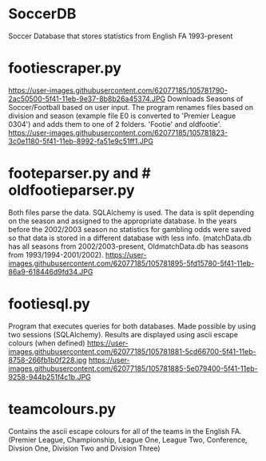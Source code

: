 # SoccerDB
Soccer Database that stores statistics from English FA 1993-present
# footiescraper.py
https://user-images.githubusercontent.com/62077185/105781790-2ac50500-5f41-11eb-9e37-8b8b26a45374.JPG
Downloads Seasons of Soccer/Football based on user input. The program renames files based on division and season (example file E0 is converted to 'Premier League 0304') and adds them to one of 2 folders. 'Footie' and oldfootie'. 
https://user-images.githubusercontent.com/62077185/105781823-3c0e1180-5f41-11eb-8992-fa51e9c51ff1.JPG
# footeparser.py and # oldfootieparser.py 
Both files parse the data. SQLAlchemy is used. The data is split depending on the season and assigned to the appropriate database. In the years before the 2002/2003 season no statistics for gambling odds were saved so that data is stored in a different database with less info. (matchData.db has all seasons from 2002/2003-present, OldmatchData.db has seasons from 1993/1994-2001/2002).
https://user-images.githubusercontent.com/62077185/105781895-5fd15780-5f41-11eb-86a9-618446d9fd34.JPG
# footiesql.py
Program that executes queries for both databases. Made possible by using two sessions (SQLAlchemy). Results are displayed using ascii escape colours (when defined)
https://user-images.githubusercontent.com/62077185/105781881-5cd66700-5f41-11eb-8758-266fb1b0f228.jpg
https://user-images.githubusercontent.com/62077185/105781885-5e079400-5f41-11eb-9258-944b251f4c1b.JPG
# teamcolours.py  
Contains the ascii escape colours for all of the teams in the English FA. (Premier League, Championship, League One, League Two, Conference, Divsion One, Division Two and Division Three)
